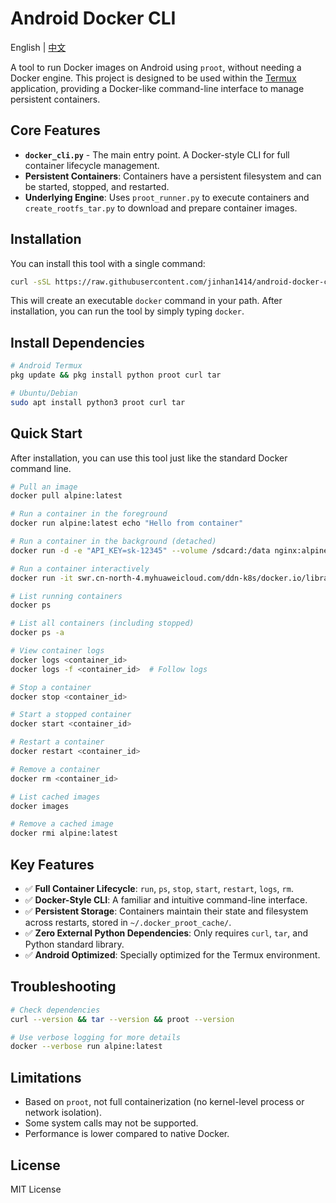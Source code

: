 # Android Docker CLI

English | [中文](README_ZH.md)

A tool to run Docker images on Android using `proot`, without needing a Docker engine. This project is designed to be used within the [Termux](https://github.com/termux/termux-app) application, providing a Docker-like command-line interface to manage persistent containers.

## Core Features

- **`docker_cli.py`** - The main entry point. A Docker-style CLI for full container lifecycle management.
- **Persistent Containers**: Containers have a persistent filesystem and can be started, stopped, and restarted.
- **Underlying Engine**: Uses `proot_runner.py` to execute containers and `create_rootfs_tar.py` to download and prepare container images.

## Installation

You can install this tool with a single command:

```bash
curl -sSL https://raw.githubusercontent.com/jinhan1414/android-docker-cli/main/install.sh | sh
```

This will create an executable `docker` command in your path. After installation, you can run the tool by simply typing `docker`.

## Install Dependencies

```bash
# Android Termux
pkg update && pkg install python proot curl tar

# Ubuntu/Debian
sudo apt install python3 proot curl tar
```

## Quick Start

After installation, you can use this tool just like the standard Docker command line.

```bash
# Pull an image
docker pull alpine:latest

# Run a container in the foreground
docker run alpine:latest echo "Hello from container"

# Run a container in the background (detached)
docker run -d -e "API_KEY=sk-12345" --volume /sdcard:/data nginx:alpine

# Run a container interactively
docker run -it swr.cn-north-4.myhuaweicloud.com/ddn-k8s/docker.io/library/alpine:latest /bin/sh

# List running containers
docker ps

# List all containers (including stopped)
docker ps -a

# View container logs
docker logs <container_id>
docker logs -f <container_id>  # Follow logs

# Stop a container
docker stop <container_id>

# Start a stopped container
docker start <container_id>

# Restart a container
docker restart <container_id>

# Remove a container
docker rm <container_id>

# List cached images
docker images

# Remove a cached image
docker rmi alpine:latest
```

## Key Features

- ✅ **Full Container Lifecycle**: `run`, `ps`, `stop`, `start`, `restart`, `logs`, `rm`.
- ✅ **Docker-Style CLI**: A familiar and intuitive command-line interface.
- ✅ **Persistent Storage**: Containers maintain their state and filesystem across restarts, stored in `~/.docker_proot_cache/`.
- ✅ **Zero External Python Dependencies**: Only requires `curl`, `tar`, and Python standard library.
- ✅ **Android Optimized**: Specially optimized for the Termux environment.

## Troubleshooting

```bash
# Check dependencies
curl --version && tar --version && proot --version

# Use verbose logging for more details
docker --verbose run alpine:latest
```

## Limitations

- Based on `proot`, not full containerization (no kernel-level process or network isolation).
- Some system calls may not be supported.
- Performance is lower compared to native Docker.

## License

MIT License
